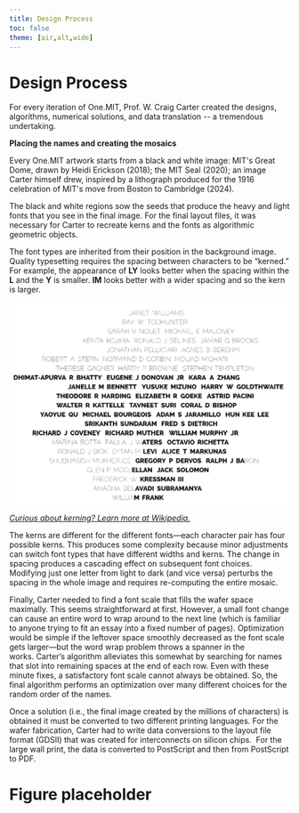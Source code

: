 ```yaml
---
title: Design Process
toc: false
theme: [air,alt,wide]
---
```


<div class= "grid grid-cols-2">
  <div class="card">
    <h1> Design Process  </h1>
    
For every iteration of One.MIT, Prof. W. Craig Carter created the designs, algorithms, numerical solutions, and data translation -- a tremendous undertaking.  

**Placing the names and creating the mosaics**  

Every One.MIT artwork starts from a black and white image:  MIT's Great Dome, drawn by Heidi Erickson (2018); the MIT Seal (2020); an image Carter himself drew, inspired by a lithograph produced for the 1916 celebration of MIT's move from Boston to Cambridge (2024). 

The black and white regions sow the seeds that produce the heavy and light fonts that you see in the final image. For the final layout files, it was necessary for Carter to recreate kerns and the fonts as algorithmic geometric objects. 

The font types are inherited from their position in the background image. Quality typesetting requires the spacing between characters to be “kerned.” For example, the appearance of **LY** looks better when the spacing within the **L** and the **Y** is smaller. **IM** looks better with a wider spacing and so the kern is larger. 

![Example of text with kerning](./imgs/text_kerning_example.png)

*<a href="https://en.wikipedia.org/wiki/Kerning">Curious about kerning? Learn more at Wikipedia.</a>*

The kerns are different for the different fonts—each character pair has four possible kerns. This produces some complexity because minor adjustments can switch font types that have different widths and kerns. The change in spacing produces a cascading effect on subsequent font choices. Modifying just one letter from light to dark (and vice versa) perturbs the spacing in the whole image and requires re-computing the entire mosaic.

Finally, Carter needed to find a font scale that fills the wafer space maximally. This seems straightforward at first. However, a small font change can cause an entire word to wrap around to the next line (which is familiar to anyone trying to fit an essay into a fixed number of pages). Optimization would be simple if the leftover space smoothly decreased as the font scale gets larger—but the word wrap problem throws a spanner in the works. Carter’s algorithm alleviates this somewhat by searching for names that slot into remaining spaces at the end of each row. Even with these minute fixes, a satisfactory font scale cannot always be obtained. So, the final algorithm performs an optimization over many different choices for the random order of the names. 

Once a solution (i.e., the final image created by the millions of characters) is obtained it must be converted to two different printing languages. For the wafer fabrication, Carter had to write data conversions to the layout file format (GDSII) that was created for interconnects on silicon chips.  For the large wall print, the data is converted to PostScript and then from PostScript to PDF. 

  </div>


  <div class="card">
    <h1> Figure placeholder </h1>
  </div>
</div>

